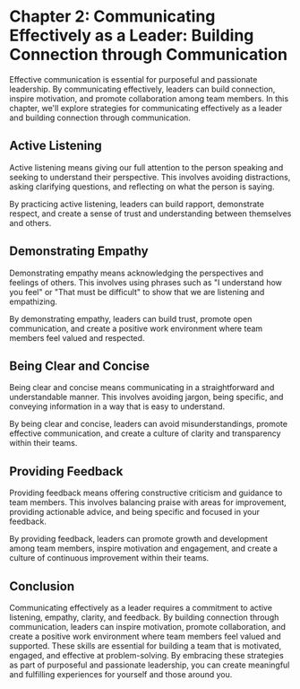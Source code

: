 Chapter 2: Communicating Effectively as a Leader: Building Connection through Communication
===========================================================================================

Effective communication is essential for purposeful and passionate leadership. By communicating effectively, leaders can build connection, inspire motivation, and promote collaboration among team members. In this chapter, we'll explore strategies for communicating effectively as a leader and building connection through communication.

Active Listening
----------------

Active listening means giving our full attention to the person speaking and seeking to understand their perspective. This involves avoiding distractions, asking clarifying questions, and reflecting on what the person is saying.

By practicing active listening, leaders can build rapport, demonstrate respect, and create a sense of trust and understanding between themselves and others.

Demonstrating Empathy
---------------------

Demonstrating empathy means acknowledging the perspectives and feelings of others. This involves using phrases such as "I understand how you feel" or "That must be difficult" to show that we are listening and empathizing.

By demonstrating empathy, leaders can build trust, promote open communication, and create a positive work environment where team members feel valued and respected.

Being Clear and Concise
-----------------------

Being clear and concise means communicating in a straightforward and understandable manner. This involves avoiding jargon, being specific, and conveying information in a way that is easy to understand.

By being clear and concise, leaders can avoid misunderstandings, promote effective communication, and create a culture of clarity and transparency within their teams.

Providing Feedback
------------------

Providing feedback means offering constructive criticism and guidance to team members. This involves balancing praise with areas for improvement, providing actionable advice, and being specific and focused in your feedback.

By providing feedback, leaders can promote growth and development among team members, inspire motivation and engagement, and create a culture of continuous improvement within their teams.

Conclusion
----------

Communicating effectively as a leader requires a commitment to active listening, empathy, clarity, and feedback. By building connection through communication, leaders can inspire motivation, promote collaboration, and create a positive work environment where team members feel valued and supported. These skills are essential for building a team that is motivated, engaged, and effective at problem-solving. By embracing these strategies as part of purposeful and passionate leadership, you can create meaningful and fulfilling experiences for yourself and those around you.
